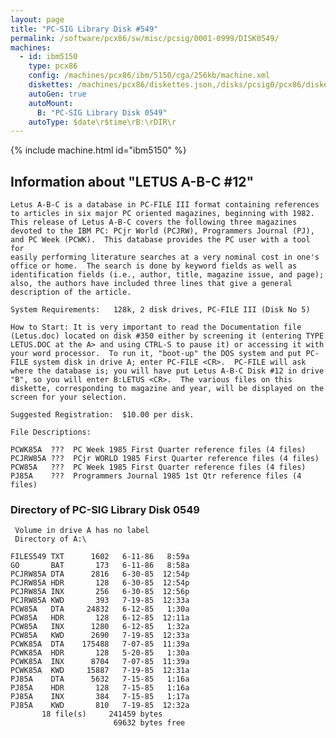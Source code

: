 ```yaml
---
layout: page
title: "PC-SIG Library Disk #549"
permalink: /software/pcx86/sw/misc/pcsig/0001-0999/DISK0549/
machines:
  - id: ibm5150
    type: pcx86
    config: /machines/pcx86/ibm/5150/cga/256kb/machine.xml
    diskettes: /machines/pcx86/diskettes.json,/disks/pcsig0/pcx86/diskettes.json
    autoGen: true
    autoMount:
      B: "PC-SIG Library Disk 0549"
    autoType: $date\r$time\rB:\rDIR\r
---
```


{% include machine.html id="ibm5150" %}

## Information about "LETUS A-B-C #12"

    Letus A-B-C is a database in PC-FILE III format containing references
    to articles in six major PC oriented magazines, beginning with 1982.
    This release of Letus A-B-C covers the following three magazines
    devoted to the IBM PC: PCjr World (PCJRW), Programmers Journal (PJ),
    and PC Week (PCWK).  This database provides the PC user with a tool for
    easily performing literature searches at a very nominal cost in one's
    office or home.  The search is done by keyword fields as well as
    identification fields (i.e., author, title, magazine issue, and page);
    also, the authors have included three lines that give a general
    description of the article.
    
    System Requirements:   128k, 2 disk drives, PC-FILE III (Disk No 5)
    
    How to Start: It is very important to read the Documentation file
    (Letus.doc) located on disk #350 either by screening it (entering TYPE
    LETUS.DOC at the A> and using CTRL-S to pause it) or accessing it with
    your word processor.  To run it, "boot-up" the DOS system and put PC-
    FILE system disk in drive A; enter PC-FILE <CR>.  PC-FILE will ask
    where the database is; you will have put Letus A-B-C Disk #12 in drive
    "B", so you will enter B:LETUS <CR>.  The various files on this
    diskette, corresponding to magazine and year, will be displayed on the
    screen for your selection.
    
    Suggested Registration:  $10.00 per disk.
    
    File Descriptions:
    
    PCWK85A  ???  PC Week 1985 First Quarter reference files (4 files)
    PCJRW85A ???  PCjr WORLD 1985 First Quarter reference files (4 files)
    PCW85A   ???  PC Week 1985 First Quarter reference files (4 files)
    PJ85A    ???  Programmers Journal 1985 1st Qtr reference files (4 files)

### Directory of PC-SIG Library Disk 0549

     Volume in drive A has no label
     Directory of A:\

    FILES549 TXT      1602   6-11-86   8:59a
    GO       BAT       173   6-11-86   8:58a
    PCJRW85A DTA      2816   6-30-85  12:54p
    PCJRW85A HDR       128   6-30-85  12:54p
    PCJRW85A INX       256   6-30-85  12:56p
    PCJRW85A KWD       393   7-19-85  12:33a
    PCW85A   DTA     24832   6-12-85   1:30a
    PCW85A   HDR       128   6-12-85  12:11a
    PCW85A   INX      1280   6-12-85   1:32a
    PCW85A   KWD      2690   7-19-85  12:33a
    PCWK85A  DTA    175488   7-07-85  11:39a
    PCWK85A  HDR       128   5-20-85   1:30a
    PCWK85A  INX      8704   7-07-85  11:39a
    PCWK85A  KWD     15887   7-19-85  12:31a
    PJ85A    DTA      5632   7-15-85   1:16a
    PJ85A    HDR       128   7-15-85   1:16a
    PJ85A    INX       384   7-15-85   1:17a
    PJ85A    KWD       810   7-19-85  12:32a
           18 file(s)     241459 bytes
                           69632 bytes free
